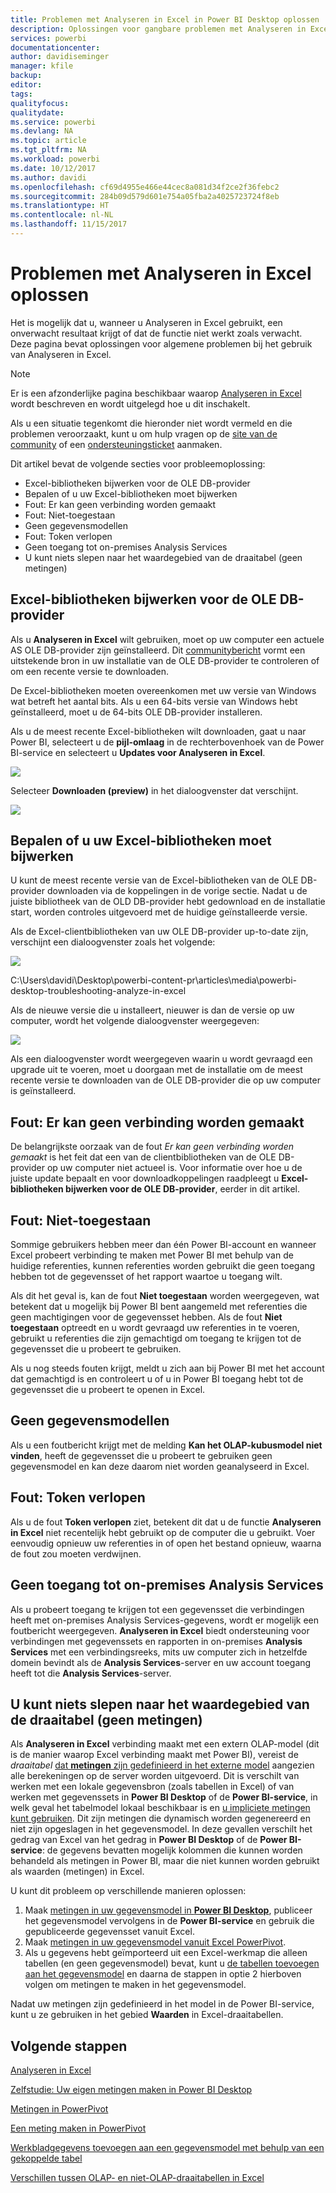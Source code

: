 ```yaml
---
title: Problemen met Analyseren in Excel in Power BI Desktop oplossen
description: Oplossingen voor gangbare problemen met Analyseren in Excel
services: powerbi
documentationcenter: 
author: davidiseminger
manager: kfile
backup: 
editor: 
tags: 
qualityfocus: 
qualitydate: 
ms.service: powerbi
ms.devlang: NA
ms.topic: article
ms.tgt_pltfrm: NA
ms.workload: powerbi
ms.date: 10/12/2017
ms.author: davidi
ms.openlocfilehash: cf69d4955e466e44cec8a081d34f2ce2f36febc2
ms.sourcegitcommit: 284b09d579d601e754a05fba2a4025723724f8eb
ms.translationtype: HT
ms.contentlocale: nl-NL
ms.lasthandoff: 11/15/2017
---
```

# <a name="troubleshooting-analyze-in-excel"></a>Problemen met Analyseren in Excel oplossen
Het is mogelijk dat u, wanneer u Analyseren in Excel gebruikt, een onverwacht resultaat krijgt of dat de functie niet werkt zoals verwacht. Deze pagina bevat oplossingen voor algemene problemen bij het gebruik van Analyseren in Excel.

> [!NOTE]
> Er is een afzonderlijke pagina beschikbaar waarop [Analyseren in Excel](service-analyze-in-excel.md) wordt beschreven en wordt uitgelegd hoe u dit inschakelt.
> 
> Als u een situatie tegenkomt die hieronder niet wordt vermeld en die problemen veroorzaakt, kunt u om hulp vragen op de [site van de community](http://community.powerbi.com/) of een [ondersteuningsticket](https://powerbi.microsoft.com/support/) aanmaken.
> 
> 

Dit artikel bevat de volgende secties voor probleemoplossing:

* Excel-bibliotheken bijwerken voor de OLE DB-provider
* Bepalen of u uw Excel-bibliotheken moet bijwerken
* Fout: Er kan geen verbinding worden gemaakt
* Fout: Niet-toegestaan
* Geen gegevensmodellen
* Fout: Token verlopen
* Geen toegang tot on-premises Analysis Services
* U kunt niets slepen naar het waardegebied van de draaitabel (geen metingen)

## <a name="update-excel-libraries-for-the-ole-db-provider"></a>Excel-bibliotheken bijwerken voor de OLE DB-provider
Als u **Analyseren in Excel** wilt gebruiken, moet op uw computer een actuele AS OLE DB-provider zijn geïnstalleerd. Dit [communitybericht](http://community.powerbi.com/t5/Service/Analyze-in-Excel-Initialization-of-the-data-source-failed/m-p/30837#M8081) vormt een uitstekende bron in uw installatie van de OLE DB-provider te controleren of om een recente versie te downloaden.

De Excel-bibliotheken moeten overeenkomen met uw versie van Windows wat betreft het aantal bits. Als u een 64-bits versie van Windows hebt geïnstalleerd, moet u de 64-bits OLE DB-provider installeren.

Als u de meest recente Excel-bibliotheken wilt downloaden, gaat u naar Power BI, selecteert u de **pijl-omlaag** in de rechterbovenhoek van de Power BI-service en selecteert u **Updates voor Analyseren in Excel**.

![](media/desktop-troubleshooting-analyze-in-excel/tshoot-analyze-excel_1.png)

Selecteer **Downloaden (preview)** in het dialoogvenster dat verschijnt.

![](media/desktop-troubleshooting-analyze-in-excel/tshoot-analyze-excel_2.png)

## <a name="determining-whether-you-need-to-update-your-excel-libraries"></a>Bepalen of u uw Excel-bibliotheken moet bijwerken
U kunt de meest recente versie van de Excel-bibliotheken van de OLE DB-provider downloaden via de koppelingen in de vorige sectie. Nadat u de juiste bibliotheek van de OLD DB-provider hebt gedownload en de installatie start, worden controles uitgevoerd met de huidige geïnstalleerde versie.

Als de Excel-clientbibliotheken van uw OLE DB-provider up-to-date zijn, verschijnt een dialoogvenster zoals het volgende:

![](media/desktop-troubleshooting-analyze-in-excel/troubleshoot-analyze-excel_3.png)

C:\Users\davidi\Desktop\powerbi-content-pr\articles\media\powerbi-desktop-troubleshooting-analyze-in-excel

Als de nieuwe versie die u installeert, nieuwer is dan de versie op uw computer, wordt het volgende dialoogvenster weergegeven:

![](media/desktop-troubleshooting-analyze-in-excel/troubleshoot-analyze-excel_2.png)

Als een dialoogvenster wordt weergegeven waarin u wordt gevraagd een upgrade uit te voeren, moet u doorgaan met de installatie om de meest recente versie te downloaden van de OLE DB-provider die op uw computer is geïnstalleerd.

## <a name="connection-cannot-be-made-error"></a>Fout: Er kan geen verbinding worden gemaakt
De belangrijkste oorzaak van de fout *Er kan geen verbinding worden gemaakt* is het feit dat een van de clientbibliotheken van de OLE DB-provider op uw computer niet actueel is. Voor informatie over hoe u de juiste update bepaalt en voor downloadkoppelingen raadpleegt u **Excel-bibliotheken bijwerken voor de OLE DB-provider**, eerder in dit artikel.

## <a name="forbidden-error"></a>Fout: Niet-toegestaan
Sommige gebruikers hebben meer dan één Power BI-account en wanneer Excel probeert verbinding te maken met Power BI met behulp van de huidige referenties, kunnen referenties worden gebruikt die geen toegang hebben tot de gegevensset of het rapport waartoe u toegang wilt.

Als dit het geval is, kan de fout **Niet toegestaan** worden weergegeven, wat betekent dat u mogelijk bij Power BI bent aangemeld met referenties die geen machtigingen voor de gegevensset hebben. Als de fout **Niet toegestaan** optreedt en u wordt gevraagd uw referenties in te voeren, gebruikt u referenties die zijn gemachtigd om toegang te krijgen tot de gegevensset die u probeert te gebruiken.

Als u nog steeds fouten krijgt, meldt u zich aan bij Power BI met het account dat gemachtigd is en controleert u of u in Power BI toegang hebt tot de gegevensset die u probeert te openen in Excel.

## <a name="no-data-models"></a>Geen gegevensmodellen
Als u een foutbericht krijgt met de melding **Kan het OLAP-kubusmodel niet vinden**, heeft de gegevensset die u probeert te gebruiken geen gegevensmodel en kan deze daarom niet worden geanalyseerd in Excel.

## <a name="token-expired-error"></a>Fout: Token verlopen
Als u de fout **Token verlopen** ziet, betekent dit dat u de functie **Analyseren in Excel** niet recentelijk hebt gebruikt op de computer die u gebruikt. Voer eenvoudig opnieuw uw referenties in of open het bestand opnieuw, waarna de fout zou moeten verdwijnen.

## <a name="unable-to-access-on-premises-analysis-services"></a>Geen toegang tot on-premises Analysis Services
Als u probeert toegang te krijgen tot een gegevensset die verbindingen heeft met on-premises Analysis Services-gegevens, wordt er mogelijk een foutbericht weergegeven. **Analyseren in Excel** biedt ondersteuning voor verbindingen met gegevenssets en rapporten in on-premises **Analysis Services** met een verbindingsreeks, mits uw computer zich in hetzelfde domein bevindt als de **Analysis Services**-server en uw account toegang heeft tot die **Analysis Services**-server.

## <a name="cant-drag-anything-to-the-pivottable-values-area-no-measures"></a>U kunt niets slepen naar het waardegebied van de draaitabel (geen metingen)
Als **Analyseren in Excel** verbinding maakt met een extern OLAP-model (dit is de manier waarop Excel verbinding maakt met Power BI), vereist de *draaitabel* [dat **metingen** zijn gedefinieerd in het externe model](https://support.microsoft.com/kb/234700) aangezien alle berekeningen op de server worden uitgevoerd. Dit is verschilt van werken met een lokale gegevensbron (zoals tabellen in Excel) of van werken met gegevenssets in **Power BI Desktop** of de **Power BI-service**, in welk geval het tabelmodel lokaal beschikbaar is en [u impliciete metingen kunt gebruiken](https://msdn.microsoft.com/library/gg399077.aspx). Dit zijn metingen die dynamisch worden gegenereerd en niet zijn opgeslagen in het gegevensmodel. In deze gevallen verschilt het gedrag van Excel van het gedrag in **Power BI Desktop** of de **Power BI-service**: de gegevens bevatten mogelijk kolommen die kunnen worden behandeld als metingen in Power BI, maar die niet kunnen worden gebruikt als waarden (metingen) in Excel.

U kunt dit probleem op verschillende manieren oplossen:

1. Maak [metingen in uw gegevensmodel in **Power BI Desktop**](desktop-tutorial-create-measures.md), publiceer het gegevensmodel vervolgens in de **Power BI-service** en gebruik die gepubliceerde gegevensset vanuit Excel.
2. Maak [metingen in uw gegevensmodel vanuit Excel PowerPivot](https://support.office.com/article/Create-a-Measure-in-Power-Pivot-d3cc1495-b4e5-48e7-ba98-163022a71198).
3. Als u gegevens hebt geïmporteerd uit een Excel-werkmap die alleen tabellen (en geen gegevensmodel) bevat, kunt u [de tabellen toevoegen aan het gegevensmodel](https://support.office.com/article/Add-worksheet-data-to-a-Data-Model-using-a-linked-table-d3665fc3-99b0-479d-ba09-a37640f5be42) en daarna de stappen in optie 2 hierboven volgen om metingen te maken in het gegevensmodel.

Nadat uw metingen zijn gedefinieerd in het model in de Power BI-service, kunt u ze gebruiken in het gebied **Waarden** in Excel-draaitabellen.

## <a name="next-steps"></a>Volgende stappen
[Analyseren in Excel](service-analyze-in-excel.md)

[Zelfstudie: Uw eigen metingen maken in Power BI Desktop](desktop-tutorial-create-measures.md)

[Metingen in PowerPivot](https://msdn.microsoft.com/library/gg399077.aspx)

[Een meting maken in PowerPivot](https://support.office.com/article/Create-a-Measure-in-Power-Pivot-d3cc1495-b4e5-48e7-ba98-163022a71198)

[Werkbladgegevens toevoegen aan een gegevensmodel met behulp van een gekoppelde tabel](https://support.office.com/article/Add-worksheet-data-to-a-Data-Model-using-a-linked-table-d3665fc3-99b0-479d-ba09-a37640f5be42)

[Verschillen tussen OLAP- en niet-OLAP-draaitabellen in Excel](https://support.microsoft.com/kb/234700)

